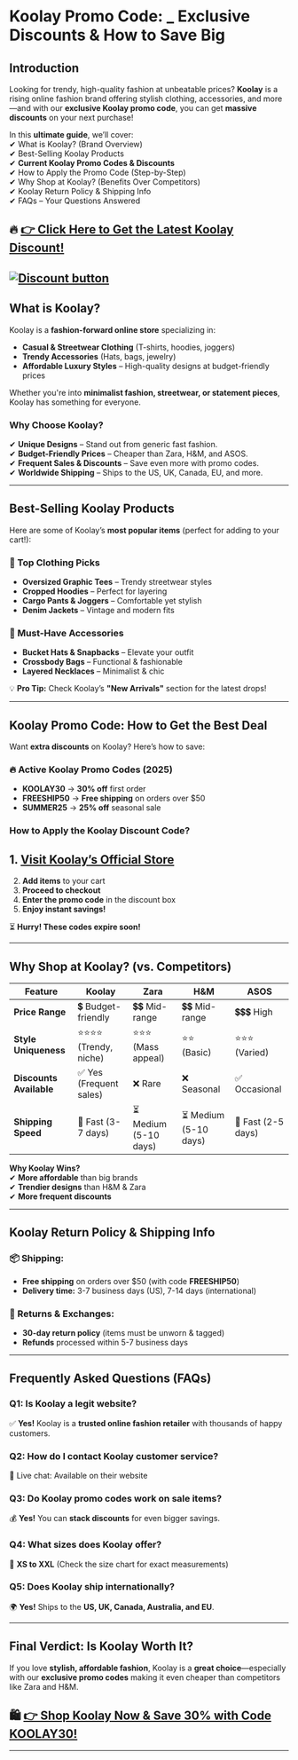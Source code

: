 
# Koolay Promo Code: _ Exclusive Discounts &amp; How to Save Big

## **Introduction**  
Looking for trendy, high-quality fashion at unbeatable prices? **Koolay** is a rising online fashion brand offering stylish clothing, accessories, and more—and with our **exclusive Koolay promo code**, you can get **massive discounts** on your next purchase!  

In this **ultimate guide**, we’ll cover:  
✔ What is Koolay? (Brand Overview)  
✔ Best-Selling Koolay Products  
✔ **Current Koolay Promo Codes & Discounts**  
✔ How to Apply the Promo Code (Step-by-Step)  
✔ Why Shop at Koolay? (Benefits Over Competitors)  
✔ Koolay Return Policy & Shipping Info  
✔ FAQs – Your Questions Answered  

## 🔥 **[👉 Click Here to Get the Latest Koolay Discount!](https://koolayinc.pxf.io/o4GZye)**  

[![Discount button](https://github.com/user-attachments/assets/e9bf9839-56a2-42dc-938f-bd2fb12d01a4)](https://koolayinc.pxf.io/o4GZye)
---  

## **What is Koolay?**  
Koolay is a **fashion-forward online store** specializing in:  
- **Casual & Streetwear Clothing** (T-shirts, hoodies, joggers)  
- **Trendy Accessories** (Hats, bags, jewelry)  
- **Affordable Luxury Styles** – High-quality designs at budget-friendly prices  

Whether you're into **minimalist fashion, streetwear, or statement pieces**, Koolay has something for everyone.  

### **Why Choose Koolay?**  
✔ **Unique Designs** – Stand out from generic fast fashion.  
✔ **Budget-Friendly Prices** – Cheaper than Zara, H&M, and ASOS.  
✔ **Frequent Sales & Discounts** – Save even more with promo codes.  
✔ **Worldwide Shipping** – Ships to the US, UK, Canada, EU, and more.  

---  

## **Best-Selling Koolay Products**  
Here are some of Koolay’s **most popular items** (perfect for adding to your cart!):  

### **👕 Top Clothing Picks**  
- **Oversized Graphic Tees** – Trendy streetwear styles  
- **Cropped Hoodies** – Perfect for layering  
- **Cargo Pants & Joggers** – Comfortable yet stylish  
- **Denim Jackets** – Vintage and modern fits  

### **👜 Must-Have Accessories**  
- **Bucket Hats & Snapbacks** – Elevate your outfit  
- **Crossbody Bags** – Functional & fashionable  
- **Layered Necklaces** – Minimalist & chic  

💡 **Pro Tip:** Check Koolay’s **"New Arrivals"** section for the latest drops!  

---  

## **Koolay Promo Code: How to Get the Best Deal**  
Want **extra discounts** on Koolay? Here’s how to save:  

### **🔥 Active Koolay Promo Codes (2025)**  
- **KOOLAY30** → **30% off** first order  
- **FREESHIP50** → **Free shipping** on orders over $50  
- **SUMMER25** → **25% off** seasonal sale  

### **How to Apply the Koolay Discount Code?**  
## 1. **[Visit Koolay’s Official Store](https://koolayinc.pxf.io/o4GZye)**  
2. **Add items** to your cart  
3. **Proceed to checkout**  
4. **Enter the promo code** in the discount box  
5. **Enjoy instant savings!**  

⏳ **Hurry! These codes expire soon!**  

---  

## **Why Shop at Koolay? (vs. Competitors)**  
| Feature | Koolay | Zara | H&M | ASOS |  
|---------|--------|------|-----|------|  
| **Price Range** | 💲 Budget-friendly | 💲💲 Mid-range | 💲💲 Mid-range | 💲💲💲 High |  
| **Style Uniqueness** | ⭐⭐⭐⭐ (Trendy, niche) | ⭐⭐⭐ (Mass appeal) | ⭐⭐ (Basic) | ⭐⭐⭐ (Varied) |  
| **Discounts Available** | ✅ Yes (Frequent sales) | ❌ Rare | ❌ Seasonal | ✅ Occasional |  
| **Shipping Speed** | 🚀 Fast (3-7 days) | ⏳ Medium (5-10 days) | ⏳ Medium (5-10 days) | 🚀 Fast (2-5 days) |  

**Why Koolay Wins?**  
✔ **More affordable** than big brands  
✔ **Trendier designs** than H&M & Zara  
✔ **More frequent discounts**  

---  

## **Koolay Return Policy & Shipping Info**  
### **📦 Shipping:**  
- **Free shipping** on orders over $50 (with code **FREESHIP50**)  
- **Delivery time:** 3-7 business days (US), 7-14 days (international)  

### **🔄 Returns & Exchanges:**  
- **30-day return policy** (items must be unworn & tagged)  
- **Refunds** processed within 5-7 business days  

---  

## **Frequently Asked Questions (FAQs)**  

### **Q1: Is Koolay a legit website?**  
✅ **Yes!** Koolay is a **trusted online fashion retailer** with thousands of happy customers.  

### **Q2: How do I contact Koolay customer service?**  

💬 Live chat: Available on their website  

### **Q3: Do Koolay promo codes work on sale items?**  
💰 **Yes!** You can **stack discounts** for even bigger savings.  

### **Q4: What sizes does Koolay offer?**  
📏 **XS to XXL** (Check the size chart for exact measurements)  

### **Q5: Does Koolay ship internationally?**  
🌍 **Yes!** Ships to the **US, UK, Canada, Australia, and EU**.  

---  

## **Final Verdict: Is Koolay Worth It?**  
If you love **stylish, affordable fashion**, Koolay is a **great choice**—especially with our **exclusive promo codes** making it even cheaper than competitors like Zara and H&M.  

## 🛍️ **[👉 Shop Koolay Now & Save 30% with Code KOOLAY30!](https://koolayinc.pxf.io/o4GZye)**  

---  

